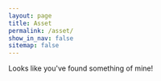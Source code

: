 ```yaml
---
layout: page
title: Asset
permalink: /asset/
show_in_nav: false
sitemap: false
---
```


Looks like you've found something of mine!

